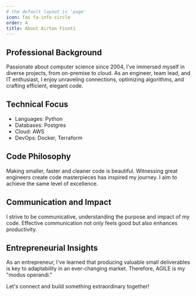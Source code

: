```yaml
---
# the default layout is 'page'
icon: fas fa-info-circle
order: 4
title: About Airton Finoti
---
```

## Professional Background

Passionate about computer science since 2004, I've immersed myself in diverse projects, from on-premise to cloud. As an engineer, team lead, and IT enthusiast, I enjoy unraveling connections, optimizing algorithms, and crafting efficient, elegant code.

## Technical Focus

- Languages: Python
- Databases: Postgres
- Cloud: AWS
- DevOps: Docker, Terraform

## Code Philosophy

Making smaller, faster and cleaner code is beautiful. Witnessing great engineers create code masterpieces has inspired my journey. I aim to achieve the same level of excellence.

## Communication and Impact

I strive to be communicative, understanding the purpose and impact of my code. Effective communication not only feels good but also enhances productivity.

## Entrepreneurial Insights

As an entrepreneur, I've learned that producing valuable small deliverables is key to adaptability in an ever-changing market. Therefore, AGILE is my "modus operandi."

Let's connect and build something extraordinary together!
